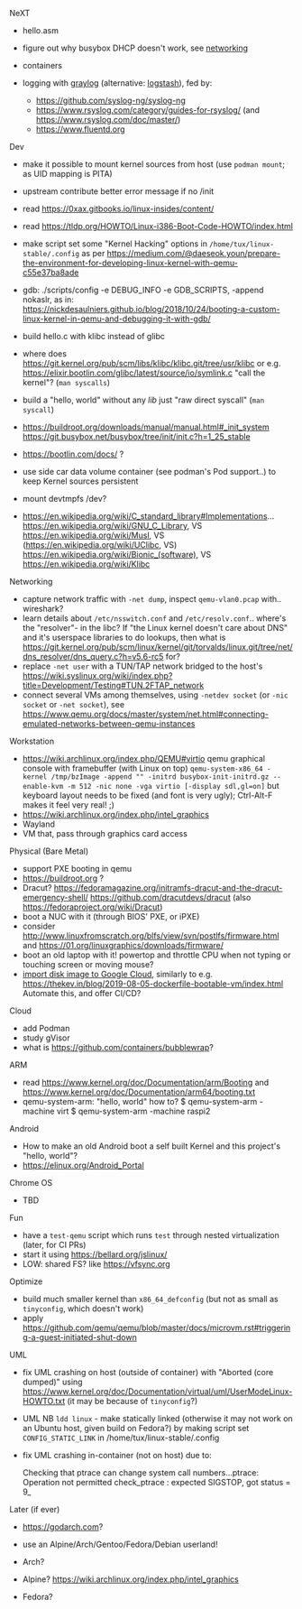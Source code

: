 NeXT

* hello.asm

* figure out why busybox DHCP doesn't work, see [networking](networking.md)

* containers

* logging with [graylog](https://docs.graylog.org/) (alternative: [logstash](https://www.elastic.co/guide/en/logstash/master/index.html)), fed by:
  * https://github.com/syslog-ng/syslog-ng
  * https://www.rsyslog.com/category/guides-for-rsyslog/ (and https://www.rsyslog.com/doc/master/)
  * https://www.fluentd.org


Dev

* make it possible to mount kernel sources from host (use `podman mount`; as UID mapping is PITA)
* upstream contribute better error message if no /init

* read https://0xax.gitbooks.io/linux-insides/content/
* read https://tldp.org/HOWTO/Linux-i386-Boot-Code-HOWTO/index.html

* make script set some "Kernel Hacking" options in `/home/tux/linux-stable/.config` as per
  https://medium.com/@daeseok.youn/prepare-the-environment-for-developing-linux-kernel-with-qemu-c55e37ba8ade
* gdb: ./scripts/config -e DEBUG_INFO -e GDB_SCRIPTS, -append nokaslr, as in:
https://nickdesaulniers.github.io/blog/2018/10/24/booting-a-custom-linux-kernel-in-qemu-and-debugging-it-with-gdb/

* build hello.c with klibc instead of glibc
* where does https://git.kernel.org/pub/scm/libs/klibc/klibc.git/tree/usr/klibc
  or e.g. https://elixir.bootlin.com/glibc/latest/source/io/symlink.c "call the kernel"? (`man syscalls`)
* build a "hello, world" without any *lib* just "raw direct syscall" (`man syscall`)

* https://buildroot.org/downloads/manual/manual.html#_init_system
  https://git.busybox.net/busybox/tree/init/init.c?h=1_25_stable
* https://bootlin.com/docs/ ?
* use side car data volume container (see podman's Pod support..) to keep Kernel sources persistent
* mount devtmpfs /dev?

* https://en.wikipedia.org/wiki/C_standard_library#Implementations...
  https://en.wikipedia.org/wiki/GNU_C_Library, VS
  https://en.wikipedia.org/wiki/Musl, VS
  (https://en.wikipedia.org/wiki/UClibc, VS)
  https://en.wikipedia.org/wiki/Bionic_(software), VS
  https://en.wikipedia.org/wiki/Klibc


Networking

* capture network traffic with `-net dump`, inspect `qemu-vlan0.pcap` with.. wireshark?
* learn details about `/etc/nsswitch.conf` and `/etc/resolv.conf`.. where's the "resolver"- in the libc? If "the Linux kernel doesn't care about DNS" and it's userspace libraries to do lookups, then what is https://git.kernel.org/pub/scm/linux/kernel/git/torvalds/linux.git/tree/net/dns_resolver/dns_query.c?h=v5.6-rc5 for?
* replace `-net user` with a TUN/TAP network bridged to the host's https://wiki.syslinux.org/wiki/index.php?title=Development/Testing#TUN.2FTAP_network
* connect several VMs among themselves, using `-netdev socket` (or `-nic socket` or `-net socket`), see https://www.qemu.org/docs/master/system/net.html#connecting-emulated-networks-between-qemu-instances


Workstation

* https://wiki.archlinux.org/index.php/QEMU#virtio qemu graphical console with framebuffer (with Linux on top)
  `qemu-system-x86_64 -kernel /tmp/bzImage -append "" -initrd busybox-init-initrd.gz --enable-kvm -m 512 -nic none -vga virtio [-display sdl,gl=on]`
  but keyboard layout needs to be fixed (and font is very ugly);
  Ctrl-Alt-F makes it feel very real! ;)
* https://wiki.archlinux.org/index.php/intel_graphics
* Wayland
* VM that, pass through graphics card access


Physical (Bare Metal)

* support PXE booting in qemu
* https://buildroot.org ?
* Dracut? https://fedoramagazine.org/initramfs-dracut-and-the-dracut-emergency-shell/
  https://github.com/dracutdevs/dracut (also https://fedoraproject.org/wiki/Dracut)
* boot a NUC with it (through BIOS' PXE, or iPXE)
* consider  http://www.linuxfromscratch.org/blfs/view/svn/postlfs/firmware.html
  and https://01.org/linuxgraphics/downloads/firmware/
* boot an old laptop with it!  powertop and throttle CPU when not typing or touching screen or moving mouse?
* [import disk image to Google Cloud](https://cloud.google.com/compute/docs/import/import-existing-image),
  similarly to e.g. https://thekev.in/blog/2019-08-05-dockerfile-bootable-vm/index.html
  Automate this, and offer CI/CD?


Cloud

* add Podman
* study gVisor
* what is https://github.com/containers/bubblewrap?


ARM

* read https://www.kernel.org/doc/Documentation/arm/Booting and
  https://www.kernel.org/doc/Documentation/arm64/booting.txt
* qemu-system-arm: "hello, world" how to?
    $ qemu-system-arm -machine virt
    $ qemu-system-arm -machine raspi2


Android

* How to make an old Android boot a self built Kernel and this project's "hello, world"?
* https://elinux.org/Android_Portal


Chrome OS

* TBD


Fun

* have a `test-qemu` script which runs `test` through nested virtualization (later, for CI PRs)
* start it using https://bellard.org/jslinux/
* LOW: shared FS? like https://vfsync.org


Optimize

* build much smaller kernel than `x86_64_defconfig` (but not as small as `tinyconfig`, which doesn't work)
* apply https://github.com/qemu/qemu/blob/master/docs/microvm.rst#triggering-a-guest-initiated-shut-down


UML

* fix UML crashing on host (outside of container) with "Aborted (core dumped)" using
  https://www.kernel.org/doc/Documentation/virtual/uml/UserModeLinux-HOWTO.txt
  (it may be because of `tinyconfig`?)

* UML NB `ldd linux` - make statically linked (otherwise it may not work on an Ubuntu host, given build on Fedora?)
  by making script set `CONFIG_STATIC_LINK` in /home/tux/linux-stable/.config

* fix UML crashing in-container (not on host) due to:

    Checking that ptrace can change system call numbers...ptrace: Operation not permitted
    check_ptrace : expected SIGSTOP, got status = 9_


Later (if ever)

* https://godarch.com?

* use an Alpine/Arch/Gentoo/Fedora/Debian userland!

* Arch?
* Alpine? https://wiki.archlinux.org/index.php/intel_graphics
* Fedora?
